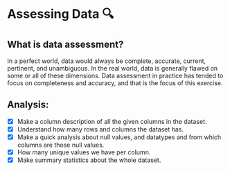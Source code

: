 # Assessing Data 🔍
## What is data assessment?
In a perfect world, data would always be complete, accurate, current, pertinent, and unambiguous. In the real world, data is generally flawed on some or all of these dimensions. Data assessment in practice has tended to focus on completeness and accuracy, and that is the focus of this exercise.
## Analysis:
- [x] Make a column description of all the given columns in the dataset.
- [x] Understand how many rows and columns the dataset has.
- [x] Make a quick analysis about null values, and datatypes and from which columns are those null values.
- [x] How many unique values we have per column.
- [x] Make summary statistics about the whole dataset.
